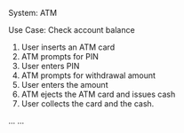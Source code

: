 <panel header="%%Use case examples%%" expanded>

<panel header="Example 1: ‘check account balance’ use case for an ATM" type="seamless" expanded>

System: <popover effect="fade" placement="right" content="Automated Teller Machine">
ATM </popover>

Use Case: Check account balance
  1. User inserts an ATM card
  2. ATM prompts for PIN
  3. User enters PIN
  4. ATM prompts for withdrawal amount
  5. User enters the amount
  6. ATM ejects the ATM card and issues cash
  7. User collects the card and the cash.

</panel>

<panel header="Example 2" type="seamless">
...
</panel>

<panel header="Example 3" type="seamless">
...
</panel>

</panel>
